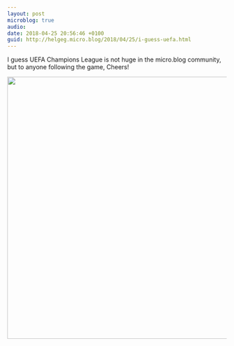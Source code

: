 ```yaml
---
layout: post
microblog: true
audio: 
date: 2018-04-25 20:56:46 +0100
guid: http://helgeg.micro.blog/2018/04/25/i-guess-uefa.html
---
```

I guess UEFA Champions League is not huge in the micro.blog community, but to anyone following the game, Cheers!

<img src="http://microblog.helgegudmundsen.com/uploads/2018/595452b53b.jpg" width="599" height="600" />
